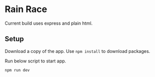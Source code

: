 # Rain Race

Current build uses express and plain html. 

## Setup

Download a copy of the app. Use `npm install` to download packages.


Run below script to start app.

```
npm run dev
```